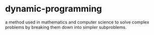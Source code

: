 # dynamic-programming
a method used in mathematics and computer science to solve complex problems by breaking them down into simpler subproblems.
